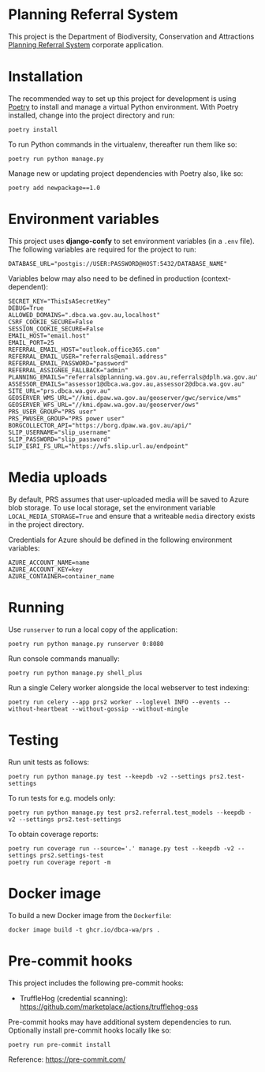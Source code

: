 # Planning Referral System

This project is the Department of Biodiversity, Conservation and Attractions
[Planning Referral System](https://prs.dbca.wa.gov.au/) corporate application.

# Installation

The recommended way to set up this project for development is using
[Poetry](https://python-poetry.org/docs/) to install and manage a virtual Python
environment. With Poetry installed, change into the project directory and run:

    poetry install

To run Python commands in the virtualenv, thereafter run them like so:

    poetry run python manage.py

Manage new or updating project dependencies with Poetry also, like so:

    poetry add newpackage==1.0

# Environment variables

This project uses **django-confy** to set environment variables (in a `.env` file).
The following variables are required for the project to run:

    DATABASE_URL="postgis://USER:PASSWORD@HOST:5432/DATABASE_NAME"

Variables below may also need to be defined in production (context-dependent):

    SECRET_KEY="ThisIsASecretKey"
    DEBUG=True
    ALLOWED_DOMAINS=".dbca.wa.gov.au,localhost"
    CSRF_COOKIE_SECURE=False
    SESSION_COOKIE_SECURE=False
    EMAIL_HOST="email.host"
    EMAIL_PORT=25
    REFERRAL_EMAIL_HOST="outlook.office365.com"
    REFERRAL_EMAIL_USER="referrals@email.address"
    REFERRAL_EMAIL_PASSWORD="password"
    REFERRAL_ASSIGNEE_FALLBACK="admin"
    PLANNING_EMAILS="referrals@planning.wa.gov.au,referrals@dplh.wa.gov.au"
    ASSESSOR_EMAILS="assessor1@dbca.wa.gov.au,assessor2@dbca.wa.gov.au"
    SITE_URL="prs.dbca.wa.gov.au"
    GEOSERVER_WMS_URL="//kmi.dpaw.wa.gov.au/geoserver/gwc/service/wms"
    GEOSERVER_WFS_URL="//kmi.dpaw.wa.gov.au/geoserver/ows"
    PRS_USER_GROUP="PRS user"
    PRS_PWUSER_GROUP="PRS power user"
    BORGCOLLECTOR_API="https://borg.dpaw.wa.gov.au/api/"
    SLIP_USERNAME="slip_username"
    SLIP_PASSWORD="slip_password"
    SLIP_ESRI_FS_URL="https://wfs.slip.url.au/endpoint"

# Media uploads

By default, PRS assumes that user-uploaded media will be saved to Azure blob
storage. To use local storage, set the environment variable `LOCAL_MEDIA_STORAGE=True`
and ensure that a writeable `media` directory exists in the project directory.

Credentials for Azure should be defined in the following environment variables:

    AZURE_ACCOUNT_NAME=name
    AZURE_ACCOUNT_KEY=key
    AZURE_CONTAINER=container_name

# Running

Use `runserver` to run a local copy of the application:

    poetry run python manage.py runserver 0:8080

Run console commands manually:

    poetry run python manage.py shell_plus

Run a single Celery worker alongside the local webserver to test indexing:

    poetry run celery --app prs2 worker --loglevel INFO --events --without-heartbeat --without-gossip --without-mingle

# Testing

Run unit tests as follows:

    poetry run python manage.py test --keepdb -v2 --settings prs2.test-settings

To run tests for e.g. models only:

    poetry run python manage.py test prs2.referral.test_models --keepdb -v2 --settings prs2.test-settings

To obtain coverage reports:

    poetry run coverage run --source='.' manage.py test --keepdb -v2 --settings prs2.settings-test
    poetry run coverage report -m

# Docker image

To build a new Docker image from the `Dockerfile`:

    docker image build -t ghcr.io/dbca-wa/prs .

# Pre-commit hooks

This project includes the following pre-commit hooks:

- TruffleHog (credential scanning): https://github.com/marketplace/actions/trufflehog-oss

Pre-commit hooks may have additional system dependencies to run. Optionally
install pre-commit hooks locally like so:

    poetry run pre-commit install

Reference: https://pre-commit.com/
